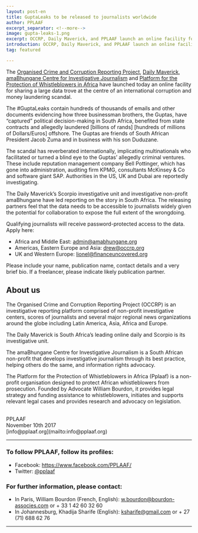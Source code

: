 ```yaml
---
layout: post-en
title: GuptaLeaks to be released to journalists worldwide
author: PPLAAF
excerpt_separator: <!--more-->
image: gupta-leaks-1.png
excerpt: OCCRP, Daily Maverick, and PPLAAF launch an online facility for sharing the GuptaLeaks.
introduction: OCCRP, Daily Maverick, and PPLAAF launch an online facility for sharing the GuptaLeaks.
tag: featured

---
```


<!-- <img class="img-responsive img-post center-block" src="/img/posts/gupta-leaks-1.png">  -->
<!-- <br> -->

The [Organised Crime and Corruption Reporting Project](http://www.occrp.org/), [Daily Maverick](http://www.dailymaverick.co.za/), [amaBhungane Centre for Investigative Journalism](http://www.amabhungane.co.za/) and [Platform for the Protection of Whistleblowers in Africa](http://www.pplaaf.org/) have launched today an online facility for sharing a large data trove at the centre of an international corruption and money laundering scandal.

The #GuptaLeaks contain hundreds of thousands of emails and other documents evidencing how three businessman brothers, the Guptas, have “captured” political decision-making in South Africa, benefited from state contracts and allegedly laundered [billions of rands] [hundreds of millions of Dollars/Euros] offshore. The Guptas are friends of South African President Jacob Zuma and in business with his son Duduzane.

The scandal has reverberated internationally, implicating multinationals who facilitated or turned a blind eye to the Guptas’ allegedly criminal ventures. These include reputation management company Bell Pottinger, which has gone into administration, auditing firm KPMG, consultants McKinsey & Co and software giant SAP. Authorities in the US, UK and Dubai are reportedly investigating.

The Daily Maverick’s Scorpio investigative unit and investigative non-profit amaBhungane have led reporting on the story in South Africa. The releasing partners feel that the data needs to be accessible to journalists widely given the potential for collaboration to expose the full extent of the wrongdoing.

Qualifying journalists will receive password-protected access to the data. Apply here:
* Africa and Middle East: [admin@amabhungane.org](mailto:admin@amabhungane.org)
* Americas, Eastern Europe and Asia: [drew@occrp.org](mailto:drew@occrp.org) 
* UK and Western Europe: [lionel@financeuncovered.org](mailto:lionel@financeuncovered.org)

Please include your name, publication name, contact details and a very brief bio. If a freelancer, please indicate likely publication partner.

## About us
The Organised Crime and Corruption Reporting Project (OCCRP) is an investigative reporting platform comprised of non-profit investigative centers, scores of journalists and several major regional news organizations around the globe including Latin America, Asia, Africa and Europe.

The Daily Maverick is South Africa’s leading online daily and Scorpio is its investigative unit.

The amaBhungane Centre for Investigative Journalism is a South African non-profit that develops investigative journalism through its best practice, helping others do the same, and information rights advocacy.

The Platform for the Protection of Whistleblowers in Africa (Pplaaf) is a non-profit organisation designed to protect African whistleblowers from prosecution. Founded by Advocate William Bourdon, it provides legal strategy and funding assistance to whistleblowers, initiates and supports relevant legal cases and provides research and advocacy on legislation. 

<br>
PPLAAF <br>
November 10th 2017 <br>
[info@pplaaf.org](mailto:info@pplaaf.org)

<br>

----------------------

### To follow PPLAAF, follow its profiles:
- Facebook: <https://www.facebook.com/PPLAAF/>
- Twitter: [@pplaaf](https://twitter.com/pplaaf)

### For further information, please contact:
- In Paris, William Bourdon (French, English): [w.bourdon@bourdon-associes.com](mailto:w.bourdon@bourdon-associes.com) or + 33 1 42 60 32 60
- In Johannesburg, Khadija Sharife (English): [ksharife@gmail.com](mailto:ksharife@gmail.com) or + 27 (71) 688 62 76 




-----
